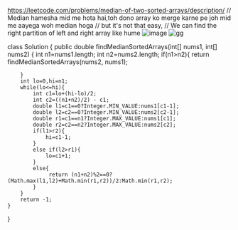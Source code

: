 https://leetcode.com/problems/median-of-two-sorted-arrays/description/
// Median hamesha mid me hota hai,toh dono array ko merge karne pe joh mid me aayega woh median hoga
// but it's not that easy, 
// We can find the right partition of left and right array like hume 
![image](https://github.com/dubeyadarsh/Revision/assets/75479397/13982853-48c7-40f1-b202-69525a85b917)
![gg](https://github.com/dubeyadarsh/Revision/assets/75479397/93e8576c-29da-4308-93b3-5d622fe99896)

class Solution {
    public double findMedianSortedArrays(int[] nums1, int[] nums2) {
        int n1=nums1.length;
        int n2=nums2.length;
        if(n1>n2){
           return  findMedianSortedArrays(nums2, nums1);
                
        }
        int lo=0,hi=n1;
        while(lo<=hi){
            int c1=lo+(hi-lo)/2;
            int c2=((n1+n2)/2) - c1;
            double l1=c1==0?Integer.MIN_VALUE:nums1[c1-1];
            double l2=c2==0?Integer.MIN_VALUE:nums2[c2-1];
            double r1=c1==n1?Integer.MAX_VALUE:nums1[c1];
            double r2=c2==n2?Integer.MAX_VALUE:nums2[c2];
            if(l1>r2){
                hi=c1-1;
            }
            else if(l2>r1){
                lo=c1+1;
            }
            else{
                 return (n1+n2)%2==0?                           (Math.max(l1,l2)+Math.min(r1,r2))/2:Math.min(r1,r2);
            }
        }
        return -1;
    }
}
